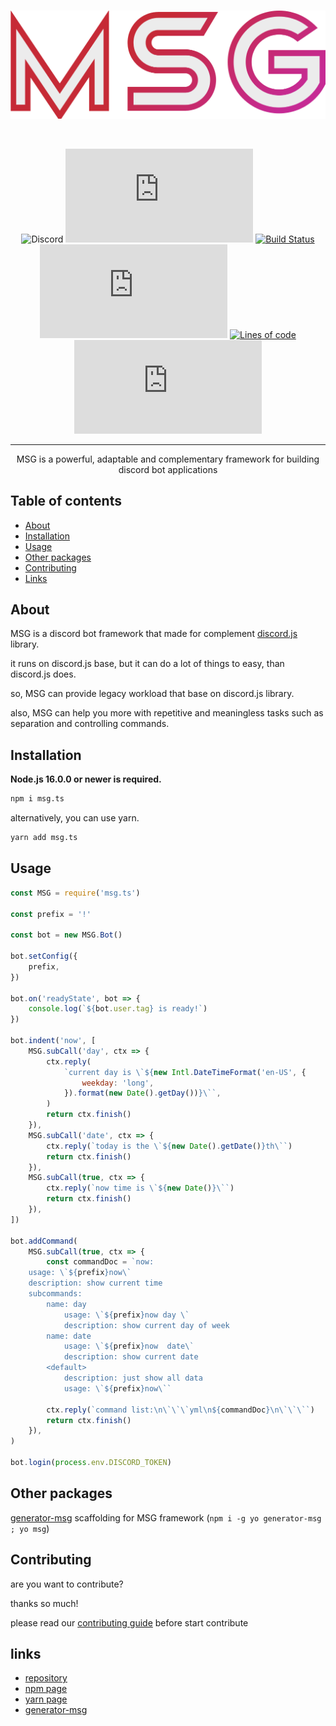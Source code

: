 <div align="center">
  <br />
  <p>
    <a href="https://github.com/abiriadev/MSG"><img src="https://github.com/abiriadev/MSG/blob/master/assets/msg_logo/MSG.png" width="546" alt="MSG" /></a>
  </p>
  <br />
  <p>

![Discord](https://img.shields.io/discord/687271752224735233?color=%235865f2&label=discord&logo=discord)
[![npm](https://img.shields.io/npm/v/msg.ts?color=%23E63A11&logo=npm)][2]
[![Build Status](https://travis-ci.com/abiriadev/MSG.svg?branch=master)](https://travis-ci.com/abiriadev/MSG)
[![npm](https://img.shields.io/npm/dt/msg.ts?color=%23db5d51)][2]
[![Lines of code](https://img.shields.io/tokei/lines/github.com/abiriadev/MSG)](https://github.com/abiriadev/MSG/pulse)
[![NPM](https://img.shields.io/npm/l/msg.ts?color=%238b51db)](https://opensource.org/licenses/MIT)

  </p>

---

  <p>
    MSG is a powerful, adaptable and complementary framework for building discord bot applications
  </p>
</div>

## Table of contents

-   [About](#about)
-   [Installation](#installation)
-   [Usage](#Usage)
-   [Other packages](#Other-packages)
-   [Contributing](#contributing)
-   [Links](#links)

## About

MSG is a discord bot framework that made for complement [discord.js](https://github.com/discordjs/discord.js) library.

it runs on discord.js base, but it can do a lot of things to easy, than discord.js does.

so, MSG can provide legacy workload that base on discord.js library.

also, MSG can help you more with repetitive and meaningless tasks such as separation and controlling commands.

## Installation

**Node.js 16.0.0 or newer is required.**

```sh
npm i msg.ts
```

alternatively, you can use yarn.

```sh
yarn add msg.ts
```

## Usage

```js
const MSG = require('msg.ts')

const prefix = '!'

const bot = new MSG.Bot()

bot.setConfig({
    prefix,
})

bot.on('readyState', bot => {
    console.log(`${bot.user.tag} is ready!`)
})

bot.indent('now', [
    MSG.subCall('day', ctx => {
        ctx.reply(
            `current day is \`${new Intl.DateTimeFormat('en-US', {
                weekday: 'long',
            }).format(new Date().getDay())}\``,
        )
        return ctx.finish()
    }),
    MSG.subCall('date', ctx => {
        ctx.reply(`today is the \`${new Date().getDate()}th\``)
        return ctx.finish()
    }),
    MSG.subCall(true, ctx => {
        ctx.reply(`now time is \`${new Date()}\``)
        return ctx.finish()
    }),
])

bot.addCommand(
    MSG.subCall(true, ctx => {
        const commandDoc = `now:
    usage: \`${prefix}now\`
    description: show current time
    subcommands:
        name: day
            usage: \`${prefix}now day \`
            description: show current day of week
        name: date
            usage: \`${prefix}now  date\`
            description: show current date
        <default>
            description: just show all data
            usage: \`${prefix}now\``

        ctx.reply(`command list:\n\`\`\`yml\n${commandDoc}\n\`\`\``)
        return ctx.finish()
    }),
)

bot.login(process.env.DISCORD_TOKEN)
```

## Other packages

[generator-msg](https://github.com/abiriadev/generator-msg) scaffolding for MSG framework (`npm i -g yo generator-msg ; yo msg`)

## Contributing

are you want to contribute?

thanks so much!

please read our [contributing guide](./CONTRIBUTING.md) before start contribute

## links

- [repository][1]
- [npm page][2]
- [yarn page](https://yarnpkg.com/package/msg.ts)
- [generator-msg](https://github.com/abiriadev/generator-msg)

[1]: https://github.com/abiriadev/MSG
[2]: https://www.npmjs.com/package/msg.ts